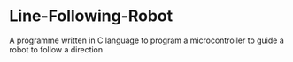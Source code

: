 # Line-Following-Robot
A programme written in C language to program a microcontroller to guide a robot to follow a direction
